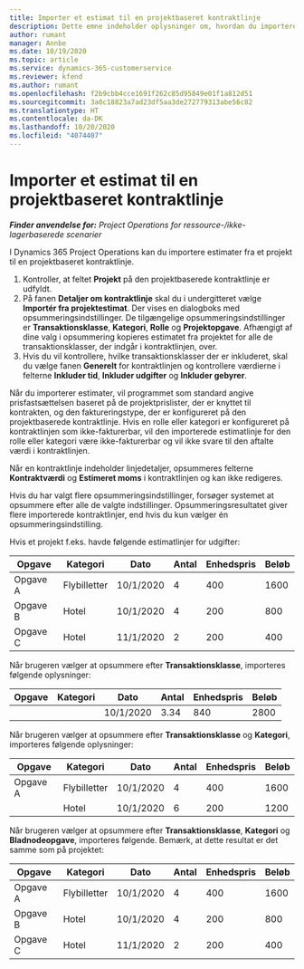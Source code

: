 ```yaml
---
title: Importer et estimat til en projektbaseret kontraktlinje
description: Dette emne indeholder oplysninger om, hvordan du importerer estimater fra et projekt til en kontraktlinje.
author: rumant
manager: Annbe
ms.date: 10/19/2020
ms.topic: article
ms.service: dynamics-365-customerservice
ms.reviewer: kfend
ms.author: rumant
ms.openlocfilehash: f2b9cbb4cce1691f262c85d95849e01f1a812d51
ms.sourcegitcommit: 3a0c18823a7ad23df5aa3de272779313abe56c82
ms.translationtype: HT
ms.contentlocale: da-DK
ms.lasthandoff: 10/20/2020
ms.locfileid: "4074407"
---
```

# <a name="import-an-estimate-to-a-project-based-contract-line"></a>Importer et estimat til en projektbaseret kontraktlinje

_**Finder anvendelse for:** Project Operations for ressource-/ikke-lagerbaserede scenarier_

I Dynamics 365 Project Operations kan du importere estimater fra et projekt til en projektbaseret kontraktlinje.

1. Kontroller, at feltet **Projekt** på den projektbaserede kontraktlinje er udfyldt.
2. På fanen **Detaljer om kontraktlinje** skal du i undergitteret vælge **Importér fra projektestimat**. Der vises en dialogboks med opsummeringsindstillinger. De tilgængelige opsummeringsindstillinger er **Transaktionsklasse**, **Kategori**, **Rolle** og **Projektopgave**. Afhængigt af dine valg i opsummering kopieres estimatet fra projektet for alle de transaktionsklasser, der indgår i kontraktlinjen, over. 
3. Hvis du vil kontrollere, hvilke transaktionsklasser der er inkluderet, skal du vælge fanen **Generelt** for kontraktlinjen og kontrollere værdierne i felterne **Inkluder tid**, **Inkluder udgifter** og **Inkluder gebyrer**.

Når du importerer estimater, vil programmet som standard angive prisfastsættelsen baseret på de projektprislister, der er knyttet til kontrakten, og den faktureringstype, der er konfigureret på den projektbaserede kontraktlinje. Hvis en rolle eller kategori er konfigureret på kontraktlinjen som ikke-fakturerbar, vil den importerede estimatlinje for den rolle eller kategori være ikke-fakturerbar og vil ikke svare til den aftalte værdi i kontraktlinjen.

Når en kontraktlinje indeholder linjedetaljer, opsummeres felterne **Kontraktværdi** og **Estimeret moms** i kontraktlinjen og kan ikke redigeres.

Hvis du har valgt flere opsummeringsindstillinger, forsøger systemet at opsummere efter alle de valgte indstillinger. Opsummeringsresultatet giver flere importerede kontraktlinjer, end hvis du kun vælger én opsummeringsindstilling.

Hvis et projekt f.eks. havde følgende estimatlinjer for udgifter:

| Opgave | Kategori | Dato | Antal | Enhedspris | Beløb |
| --- | --- | --- | --- | --- | --- |
| Opgave A | Flybilletter | 10/1/2020 | 4 | 400 | 1600 |
| Opgave B | Hotel | 10/1/2020 | 4 | 200 | 800 |
| Opgave C | Hotel | 11/1/2020 | 2 | 200 | 400 |

Når brugeren vælger at opsummere efter **Transaktionsklasse**, importeres følgende oplysninger:

| Opgave | Kategori | Dato | Antal | Enhedspris | Beløb |
| --- | --- | --- | --- | --- | --- |
| &nbsp;  | &nbsp;  | 10/1/2020 | 3.34 | 840 | 2800 |

Når brugeren vælger at opsummere efter **Transaktionsklasse** og **Kategori**, importeres følgende oplysninger:

| Opgave | Kategori | Dato | Antal | Enhedspris | Beløb |
| --- | --- | --- | --- | --- | --- |
| Opgave A | Flybilletter | 10/1/2020 | 4 | 400 | 1600 |
| &nbsp;  | Hotel | 10/1/2020 | 6 | 200 | 1200 |

Når brugeren vælger at opsummere efter **Transaktionsklasse**, **Kategori** og **Bladnodeopgave**, importeres følgende. Bemærk, at dette resultat er det samme som på projektet:

| Opgave | Kategori | Dato | Antal | Enhedspris | Beløb |
| --- | --- | --- | --- | --- | --- |
| Opgave A | Flybilletter | 10/1/2020 | 4 | 400 | 1600 |
| Opgave B | Hotel | 10/1/2020 | 4 | 200 | 800 |
| Opgave C | Hotel | 11/1/2020 | 2 | 200 | 400 |
